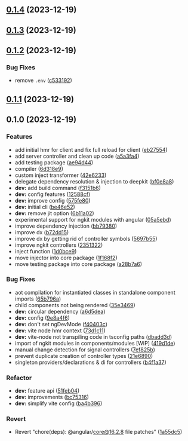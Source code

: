 

## [0.1.4](https://github.com/deepular/deepular/compare/dev-v0.1.3...dev-v0.1.4) (2023-12-19)

## [0.1.3](https://github.com/marcus-sa/ngkit/compare/dev-v0.1.2...dev-v0.1.3) (2023-12-19)

## [0.1.2](https://github.com/marcus-sa/ngkit/compare/dev-v0.1.1...dev-v0.1.2) (2023-12-19)


### Bug Fixes

* remove `.env` ([c533192](https://github.com/marcus-sa/ngkit/commit/c533192597b220fe4486658895015834545ed4ee))

## [0.1.1](https://github.com/marcus-sa/ngkit/compare/dev-v0.1.0...dev-v0.1.1) (2023-12-19)

## 0.1.0 (2023-12-19)


### Features

* add initial hmr for client and fix full reload for client ([eb27554](https://github.com/marcus-sa/ngkit/commit/eb27554fd199bba83d5716ab3aa5053d2b406b0c))
* add server controller and clean up code ([a5a3fa4](https://github.com/marcus-sa/ngkit/commit/a5a3fa4affdd456d4c56b6205fe29b65014d59e8))
* add testing package ([ae94d44](https://github.com/marcus-sa/ngkit/commit/ae94d447922ba7bd436a30e6a63981eea9807716))
* compiler ([6d318e9](https://github.com/marcus-sa/ngkit/commit/6d318e9d69cfbdb6bf1452746d3c26a02e604025))
* custom inject transformer ([42e6233](https://github.com/marcus-sa/ngkit/commit/42e62336158c34e04721fbda1d9defeaee6ac613))
* delegate dependency resolution & injection to deepkit ([bf0e8a8](https://github.com/marcus-sa/ngkit/commit/bf0e8a8e9bb2b9fa976c0c1dcf9b570ca3e046a9))
* **dev:** add build command ([f3151b6](https://github.com/marcus-sa/ngkit/commit/f3151b620ca3b8abc01d32a2aa01843934ee461a))
* **dev:** config features ([12588cf](https://github.com/marcus-sa/ngkit/commit/12588cf6da9eb38dd5cc26258518170ac4023b65))
* **dev:** improve config ([575fe80](https://github.com/marcus-sa/ngkit/commit/575fe80bb44a9b29b66a686820d7d24655aaf171))
* **dev:** initial cli ([be46e52](https://github.com/marcus-sa/ngkit/commit/be46e528e8b68d21a324aacf94015b072c9ed3cd))
* **dev:** remove jit option ([6b11a02](https://github.com/marcus-sa/ngkit/commit/6b11a022e2790263682de3f4ab0a6537e9108c3f))
* experimental support for ngkit modules with angular ([05a5ebd](https://github.com/marcus-sa/ngkit/commit/05a5ebdc3593f46ea7a0342dcc8efc8e93cf65fd))
* improve dependency injection ([bb79380](https://github.com/marcus-sa/ngkit/commit/bb793803643210c44dd3162954688c9975c79ebb))
* improve dx ([b72dd15](https://github.com/marcus-sa/ngkit/commit/b72dd15b67ac48a7be777713dcf2b22d5ef6905d))
* improve dx by getting rid of controller symbols ([5697b55](https://github.com/marcus-sa/ngkit/commit/5697b55b6bfb7eb30635cec78636b4abcbbb5bfd))
* improve ngkit controllers ([2351322](https://github.com/marcus-sa/ngkit/commit/2351322700f5c1117bf6bdfb10d61cbb8a24a994))
* inject function ([1d0bce9](https://github.com/marcus-sa/ngkit/commit/1d0bce93a620e0c1bb17af27bbb84b9c1f12bdb2))
* move injector into core package ([1f168f2](https://github.com/marcus-sa/ngkit/commit/1f168f26ca7b2d7f04ba72b46ad20e96fc871553))
* move testing package into core package ([a28b7a6](https://github.com/marcus-sa/ngkit/commit/a28b7a65e9cd5e14125937a46cda0836c39480ea))


### Bug Fixes

* aot compilation for instantiated classes in standalone component imports ([65b796a](https://github.com/marcus-sa/ngkit/commit/65b796a5a18580de4f326a845e12016a6654b3d1))
* child components not being rendered ([35e3469](https://github.com/marcus-sa/ngkit/commit/35e34690b1637f22a1fbf7d2424d83ccbe1821fc))
* **dev:** circular dependency ([a6d5dea](https://github.com/marcus-sa/ngkit/commit/a6d5dea77161ca82bb92c41c5f7ab4263b9f06f9))
* **dev:** config ([9e8a4f6](https://github.com/marcus-sa/ngkit/commit/9e8a4f6e2c1cada6b8175c753d35f0863fbfac27))
* **dev:** don't set ngDevMode ([f40403c](https://github.com/marcus-sa/ngkit/commit/f40403c985c3081de9d4caaeb6a5a3cbd738e40f))
* **dev:** vite node hmr context ([73d1c11](https://github.com/marcus-sa/ngkit/commit/73d1c1141b3e911755ce6a41560e49a15dc2ae9a))
* **dev:** vite-node not transpiling code in tsconfig paths ([dbadd3d](https://github.com/marcus-sa/ngkit/commit/dbadd3dcbdfbd2a67de501b50344ed7e50ce666e))
* import of ngkit modules in components/modules [WIP] ([419d1de](https://github.com/marcus-sa/ngkit/commit/419d1def1eedb875db4805315b33a5fce13aac77))
* manual change detection for signal controllers ([7ef825b](https://github.com/marcus-sa/ngkit/commit/7ef825bcc23de5c636c347c245b27ab2f34c69ea))
* prevent duplicate creation of controller types ([21e6890](https://github.com/marcus-sa/ngkit/commit/21e68908842792d724b634eec54a483aa0732e36))
* singleton providers/declarations & di for controllers ([b4f1a37](https://github.com/marcus-sa/ngkit/commit/b4f1a379ecd3bb961806eb2ea44b90d4d8b5c0a3))


### Refactor

* **dev:** feature api ([51feb04](https://github.com/marcus-sa/ngkit/commit/51feb04bec2603d3d2499b2dc9b755213f2cc498))
* **dev:** improvements ([bc75316](https://github.com/marcus-sa/ngkit/commit/bc75316aa1a1f00c1df76b0daaab5b806b235260))
* **dev:** simplify vite config ([ba4b396](https://github.com/marcus-sa/ngkit/commit/ba4b3963ec0d5386afa1246c45c7013f43bf7736))


### Revert

* Revert "chore(deps): @angular/core@16.2.8 file patches" ([1a55dc5](https://github.com/marcus-sa/ngkit/commit/1a55dc5ed5a3eb07b967dd894b34670896ea5a83))